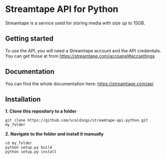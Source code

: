 # Streamtape API for Python
Streamtape is a service used for storing media with size up to 15GB. 

## Getting started
To use the API, you will need a Streamtape account and the API credentials.  
You can get those at from https://streamtape.com/accpanel#accsettings  

## Documentation
You can find the whole documentation here: https://streamtape.com/api  

## Installation
**1. Clone this repository to a folder**
```
git clone https://github.com/scaldings/streamtape-api-python.git my_folder
```
**2. Navigate to the folder and install it manually**
```
cd my_folder
python setup.py build
python setup.py install
```
